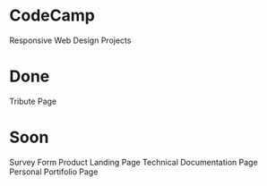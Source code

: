 # CodeCamp
Responsive Web Design Projects

# Done
Tribute Page

# Soon
Survey Form
Product Landing Page
Technical Documentation Page
Personal Portifolio Page
